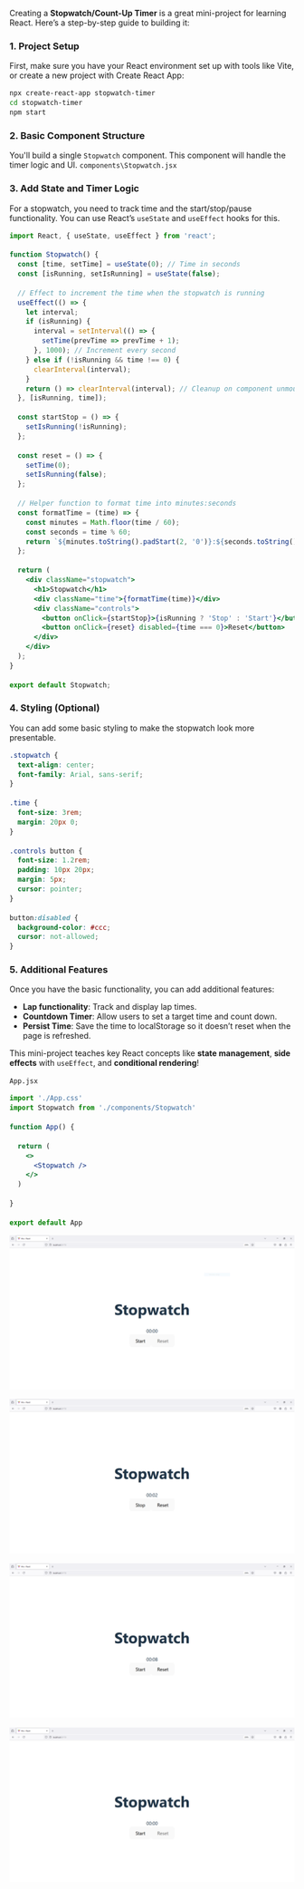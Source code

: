 Creating a **Stopwatch/Count-Up Timer** is a great mini-project for learning React. Here’s a step-by-step guide to building it:

### 1. **Project Setup**
First, make sure you have your React environment set up with tools like Vite, or create a new project with Create React App:

```bash
npx create-react-app stopwatch-timer
cd stopwatch-timer
npm start
```

### 2. **Basic Component Structure**
You'll build a single `Stopwatch` component. This component will handle the timer logic and UI.
`components\Stopwatch.jsx`

### 3. **Add State and Timer Logic**
For a stopwatch, you need to track time and the start/stop/pause functionality. You can use React’s `useState` and `useEffect` hooks for this.

```jsx
import React, { useState, useEffect } from 'react';

function Stopwatch() {
  const [time, setTime] = useState(0); // Time in seconds
  const [isRunning, setIsRunning] = useState(false);

  // Effect to increment the time when the stopwatch is running
  useEffect(() => {
    let interval;
    if (isRunning) {
      interval = setInterval(() => {
        setTime(prevTime => prevTime + 1);
      }, 1000); // Increment every second
    } else if (!isRunning && time !== 0) {
      clearInterval(interval);
    }
    return () => clearInterval(interval); // Cleanup on component unmount
  }, [isRunning, time]);

  const startStop = () => {
    setIsRunning(!isRunning);
  };

  const reset = () => {
    setTime(0);
    setIsRunning(false);
  };

  // Helper function to format time into minutes:seconds
  const formatTime = (time) => {
    const minutes = Math.floor(time / 60);
    const seconds = time % 60;
    return `${minutes.toString().padStart(2, '0')}:${seconds.toString().padStart(2, '0')}`;
  };

  return (
    <div className="stopwatch">
      <h1>Stopwatch</h1>
      <div className="time">{formatTime(time)}</div>
      <div className="controls">
        <button onClick={startStop}>{isRunning ? 'Stop' : 'Start'}</button>
        <button onClick={reset} disabled={time === 0}>Reset</button>
      </div>
    </div>
  );
}

export default Stopwatch;
```

### 4. **Styling (Optional)**
You can add some basic styling to make the stopwatch look more presentable.

```css
.stopwatch {
  text-align: center;
  font-family: Arial, sans-serif;
}

.time {
  font-size: 3rem;
  margin: 20px 0;
}

.controls button {
  font-size: 1.2rem;
  padding: 10px 20px;
  margin: 5px;
  cursor: pointer;
}

button:disabled {
  background-color: #ccc;
  cursor: not-allowed;
}
```

### 5. **Additional Features**
Once you have the basic functionality, you can add additional features:
- **Lap functionality**: Track and display lap times.
- **Countdown Timer**: Allow users to set a target time and count down.
- **Persist Time**: Save the time to localStorage so it doesn’t reset when the page is refreshed.

This mini-project teaches key React concepts like **state management**, **side effects** with `useEffect`, and **conditional rendering**!

`App.jsx`

```jsx
import './App.css'
import Stopwatch from './components/Stopwatch'

function App() {  

  return (
    <>
      <Stopwatch />
    </>
  )

}

export default App
```

![Image](3.PNG)

![Image](4.PNG)

![Image](5.PNG)

![Image](6.PNG)
